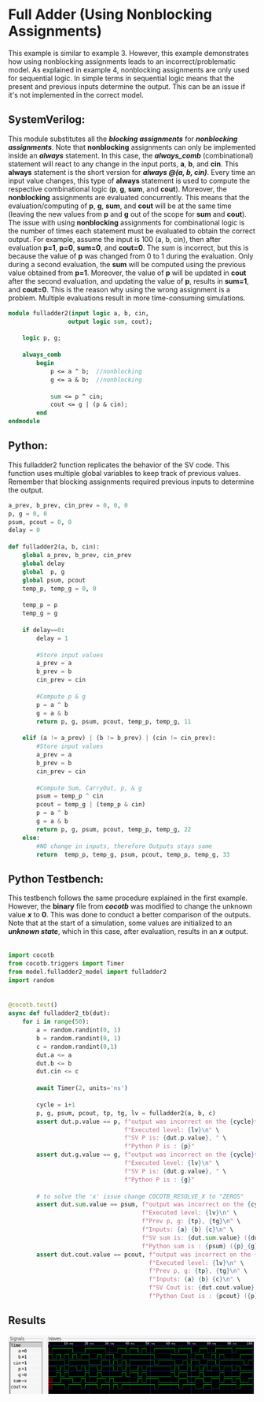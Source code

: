 # Full Adder (Using Nonblocking Assignments)

This example is similar to example 3. However, this example demonstrates how using nonblocking assignments leads to an incorrect/problematic model. As explained in example 4, nonblocking assignments are only used for sequential logic. In simple terms in sequential logic means that the present and previous inputs determine the output. This can be an issue if it's not implemented in the correct model. 


## SystemVerilog:

This module substitutes all the ***blocking assignments*** for ***nonblocking assignments***. Note that **nonblocking** assignments can only be implemented inside an ***always*** statement. In this case, the ***always_comb*** (combinational) statement will react to any change in the input ports, **a**, **b**, and **cin**. This **always** statement is the short version for ***always @(a, b, cin)***. Every time an input value changes, this type of **always** statement is used to compute the respective combinational logic (**p**, **g**, **sum**, and **cout**). Moreover, the **nonblocking** assignments are evaluated concurrently. This means that the evaluation/computing of **p**, **g**, **sum**, and **cout** will be at the same time (leaving the new values from **p** and **g** out of the scope for **sum** and **cout**). The issue with using **nonblocking** assignments for combinational logic is the number of times each statement must be evaluated to obtain the correct output. For example, assume the input is 100 (a, b, cin), then after evaluation **p=1**, **p=0**, **sum=0**, and **cout=0**.  The sum is incorrect, but this is because the value of **p** was changed from 0 to 1 during the evaluation. Only during a second evaluation, the **sum** will be computed using the previous value obtained from **p=1**. Moreover, the value of **p** will be updated in **cout** after the second evaluation, and updating the value of **p**, results in **sum=1**, and **cout=0**. This is the reason why using the wrong assignment is a problem. Multiple evaluations result in more time-consuming simulations.


```systemverilog
module fulladder2(input logic a, b, cin,
                 output logic sum, cout);

    logic p, g;

    always_comb
        begin
            p <= a ^ b;  //nonblocking
            g <= a & b;  //nonblocking

            sum <= p ^ cin;
            cout <= g | (p & cin);
        end
endmodule
```


## Python:

This fulladder2 function replicates the behavior of the SV code. This function uses multiple global variables to keep track of previous values. Remember that blocking assignments required previous inputs to determine the output.

```python
a_prev, b_prev, cin_prev = 0, 0, 0
p, g = 0, 0
psum, pcout = 0, 0
delay = 0

def fulladder2(a, b, cin):
    global a_prev, b_prev, cin_prev
    global delay
    global  p, g
    global psum, pcout
    temp_p, temp_g = 0, 0

    temp_p = p
    temp_g = g

    if delay==0:
        delay = 1

        #Store input values
        a_prev = a
        b_prev = b
        cin_prev = cin

        #Compute p & g
        p = a ^ b
        g = a & b
        return p, g, psum, pcout, temp_p, temp_g, 11

    elif (a != a_prev) | (b != b_prev) | (cin != cin_prev):
        #Store input values
        a_prev = a
        b_prev = b
        cin_prev = cin

        #Compute Sum, CarryOut, p, & g
        psum = temp_p ^ cin
        pcout = temp_g | (temp_p & cin)
        p = a ^ b
        g = a & b
        return p, g, psum, pcout, temp_p, temp_g, 22
    else:
        #NO change in inputs, therefore Outputs stays same
        return  temp_p, temp_g, psum, pcout, temp_p, temp_g, 33
```


## Python Testbench:

This testbench follows the same procedure explained in the first example. However, the **binary** file from ***cocotb*** was modified to change the unknown value ***x*** to **0**. This was done to conduct a better comparison of the outputs. Note that at the start of a simulation, some values are initialized to an ***unknown state***, which in this case, after evaluation, results in an ***x*** output.

```python
  
import cocotb
from cocotb.triggers import Timer
from model.fulladder2_model import fulladder2
import random


@cocotb.test()
async def fulladder2_tb(dut):
    for i in range(50):
        a = random.randint(0, 1)
        b = random.randint(0, 1)
        c = random.randint(0,1)
        dut.a <= a
        dut.b <= b
        dut.cin <= c

        await Timer(2, units='ns')

        cycle = i+1
        p, g, psum, pcout, tp, tg, lv = fulladder2(a, b, c)
        assert dut.p.value == p, f"output was incorrect on the {cycle}th cycle\n" \
                                 f"Executed level: {lv}\n" \
                                 f"SV P is: {dut.p.value}, " \
                                 f"Python P is : {p}"
        assert dut.g.value == g, f"output was incorrect on the {cycle}th cycle\n" \
                                 f"Executed level: {lv}\n" \
                                 f"SV P is: {dut.g.value}, " \
                                 f"Python P is : {g}"

        # to solve the 'x' issue change COCOTB_RESOLVE_X to "ZEROS"
        assert dut.sum.value == psum, f"output was incorrect on the {cycle}th cycle\n" \
                                      f"Executed level: {lv}\n" \
                                      f"Prev p, g: {tp}, {tg}\n" \
                                      f"Inputs: {a} {b} {c}\n" \
                                      f"SV sum is: {dut.sum.value} ({dut.p.value}_{dut.g.value}_{dut.sum.value}_{dut.cout.value}), " \
                                      f"Python sum is : {psum} ({p}_{g}_{psum}_{pcout})"
        assert dut.cout.value == pcout, f"output was incorrect on the {cycle}th cycle\n" \
                                        f"Executed level: {lv}\n" \
                                        f"Prev p, g: {tp}, {tg}\n" \
                                        f"Inputs: {a} {b} {c}\n" \
                                        f"SV Cout is: {dut.cout.value} ({dut.p.value}_{dut.g.value}_{dut.sum.value}_{dut.cout.value}), " \
                                        f"Python Cout is : {pcout} ({p}_{g}_{psum}_{pcout})"
```


## Results
![img](/Images/fa2.png)
